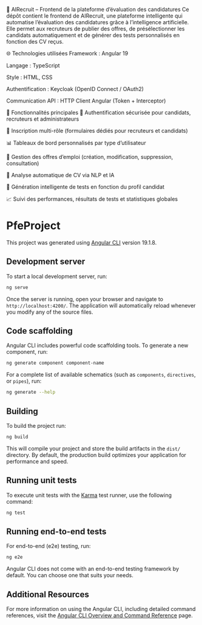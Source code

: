 🧠 AIRecruit – Frontend de la plateforme d’évaluation des candidatures
Ce dépôt contient le frontend de AIRecruit, une plateforme intelligente qui automatise l’évaluation des candidatures grâce à l’intelligence artificielle. Elle permet aux recruteurs de publier des offres, de présélectionner les candidats automatiquement et de générer des tests personnalisés en fonction des CV reçus.

🌐 Technologies utilisées
Framework : Angular 19

Langage : TypeScript

Style : HTML, CSS

Authentification : Keycloak (OpenID Connect / OAuth2)

Communication API : HTTP Client Angular (Token + Interceptor)

🧠 Fonctionnalités principales
🔐 Authentification sécurisée pour candidats, recruteurs et administrateurs

📝 Inscription multi-rôle (formulaires dédiés pour recruteurs et candidats)

📊 Tableaux de bord personnalisés par type d’utilisateur

📂 Gestion des offres d’emploi (création, modification, suppression, consultation)

🤖 Analyse automatique de CV via NLP et IA

🧪 Génération intelligente de tests en fonction du profil candidat

📈 Suivi des performances, résultats de tests et statistiques globales

# PfeProject

This project was generated using [Angular CLI](https://github.com/angular/angular-cli) version 19.1.8.

## Development server

To start a local development server, run:

```bash
ng serve
```

Once the server is running, open your browser and navigate to `http://localhost:4200/`. The application will automatically reload whenever you modify any of the source files.

## Code scaffolding

Angular CLI includes powerful code scaffolding tools. To generate a new component, run:

```bash
ng generate component component-name
```

For a complete list of available schematics (such as `components`, `directives`, or `pipes`), run:

```bash
ng generate --help
```

## Building

To build the project run:

```bash
ng build
```

This will compile your project and store the build artifacts in the `dist/` directory. By default, the production build optimizes your application for performance and speed.

## Running unit tests

To execute unit tests with the [Karma](https://karma-runner.github.io) test runner, use the following command:

```bash
ng test
```

## Running end-to-end tests

For end-to-end (e2e) testing, run:

```bash
ng e2e
```

Angular CLI does not come with an end-to-end testing framework by default. You can choose one that suits your needs.

## Additional Resources

For more information on using the Angular CLI, including detailed command references, visit the [Angular CLI Overview and Command Reference](https://angular.dev/tools/cli) page.
